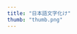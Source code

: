 ```yaml
---
title: "日本語文字化け"
thumb: "thumb.png"
---
```


<div>
<tableau-viz id="tableauViz"       
  src='https://public.tableau.com/views/_16819937033550/1_1'
  onFirstInteractive="onFirstInteractiveHandler">
</tableau-viz>
</div>

